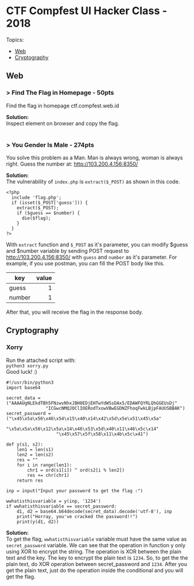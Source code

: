 # CTF Compfest UI Hacker Class - 2018

Topics:
- [Web](#web)
- [Cryptography](#cryptography)

## Web
### > Find The Flag in Homepage - 50pts
Find the flag in homepage ctf.compfest.web.id

**Solution:**  
Inspect element on browser and copy the flag.  
<br>

### > You Gender Is Male - 274pts
You solve this problem as a Man. Man is always wrong, woman is always right. Guess the number at: http://103.200.4.156:8350/

**Solution:**  
The vulnerability of `index.php` is `extract($_POST)` as shown in this code.
```
<?php
  include 'flag.php';
  if (isset($_POST['guess'])) {
    extract($_POST);
    if ($guess == $number) {
      die($flag);
    }
  }
?>
``` 
With `extract` function and `$_POST` as it's parameter, you can modify $guess and $number variable by sending POST request to http://103.200.4.156:8350/ with `guess` and `number` as it's parameter. For example, if you use postman, you can fill the POST body like this.  

| key | value |
| ----- | -----: |
| guess | 1 |
| number | 1 |

After that, you will receive the flag in the response body.
<br>

## Cryptography
### Xorry
Run the attached script with:  
`python3 xorry.py`  
Good luck! :)

```
#!/usr/bin/python3
import base64

secret_data = ("AAAAUgNLEkdTBh5FNzwvNhxJBH8EDjEHTwYdWSsDAx5/EDAWFQYRLQhGGEUsDj"
               "ICGwcNMQJOClIOERodTxowVBwEGDNZFhoqFwkLBjpFAUUSBBAK")
secret_password = ("\x45\x5a\x56\x46\x54\x15\x40\x14\x42\x5d\x5e\x51\x45\x5a"
                   "\x5a\x5a\x56\x12\x5a\x14\x46\x53\x5d\x40\x11\x46\x5c\x14"
                   "\x45\x57\x5f\x58\x11\x4b\x5c\x41")

def y(s1, s2):
    len1 = len(s1)
    len2 = len(s2)
    res = ""
    for i in range(len1):
        chr1 = ord(s1[i]) ^ ord(s2[i % len2])
        res += chr(chr1)
    return res

inp = input("Input your password to get the flag :")

wwhatisthisvariable = y(inp, '1234')
if wwhatisthisvariable == secret_password:
    d1, d2 = base64.b64decode(secret_data).decode('utf-8'), inp
    print("Horray, you've cracked the password!!")
    print(y(d1, d2))
```

**Solution:**  
To get the flag, `wwhatisthisvariable` variable must have the same value as `secret_password` variable. We can see that the operation in function y only using XOR to encrypt the string. The operation is XOR between the plain text and the key. The key to encrypt the plain text is `1234`. So, to get the the plain text, do XOR operation between secret_password and `1234`. After you get the plain text, just do the operation inside the conditional and you will get the flag.  
<br>

